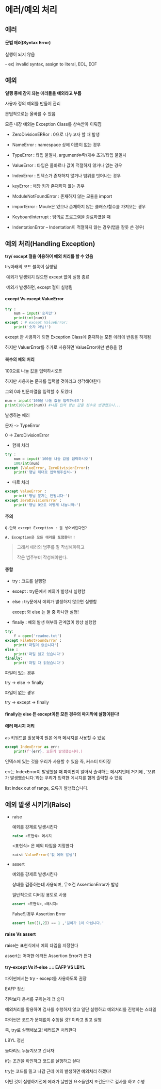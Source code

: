 # 에러/예외 처리



## 에러

#### 문법 에러(Syntax Error) 

실행이 되지 않음

\-    ex) invalid syntax, assign to literal, EOL, EOF



## 예외

**일행 중에 감지 되는 에러들을 예외라고 부름**

사용자 정의 예외를 만들어 관리

문법적으로는 올바를 수 있음

모든 내장 예외는 Exception Class를 상속받아 이뤄짐



- ZeroDivisionERRor : 0으로 나누고자 할 때 발생

  

- NameError : namespace 상에 이름이 없는 경우

  

- TypeError : 타입 불일치, argument누락/개수 초과/타입 불일치

  

- ValueError : 타입은 올바르나 값이 적절하지 않거나 없는 경우

  

- IndexError : 인덱스가 존재하지 않거나 범위를 벗어나는 경우

  

- keyError : 해당 키가 존재하지 않는 경우

  

- ModuleNotFoundError : 존재하지 않는 모듈을 import

  

- importError : Moule은 있으나 존재하지 않는 클래스/함수를 가져오는 경우

  

- KeyboardInterrupt : 임의로 프로그램을 종료하였을 때

  

- IndentationError – Indentation이 적절하지 않는 경우(탭을 잘못 쓴 경우)





## 예외 처리(Handling Exception)

**try/ except 절을 이용하여 예외 처리를 할 수 있음**

try아래의 코드 블록이 실행됨 

​	예외가 발생되지 않으면 except 없이 실행 종료

​	예외가 발생하면, except 절이 실행됨



#### except Vs except ValueError

```python
try : 
	num = input('숫자만')
    print(int(num))
except : # except ValueError:
    print('숫자 아님!')
```

except 만 사용하게 되면 Exception Class에 존재하는 모든 에러에 반응을 하게됨

하지만 ValuerError를 추가로 사용하면 ValueError에만 반응을 함





#### 복수의 예외 처리

100으로 나눌 값을 입력하시오!!!

하지만 사용자는 문자를 입력할 것이라고 생각해야한다

그외 0과 빈문자열을 입력할 수 도있다

```python
num = input('100을 나눌 값을 입력하시오')
print(100/int(num)) #나름 입력 받는 값을 정수로 변경했으나...
```

발생하는 에러

문자 -> TypeError

0 -> ZeroDivisionError

- 함께 처리

```python
try : 
    num = input('100을 나눌 값을 입력하시오')
    100/int(num)
except (ValueError, ZeroDivisionError):
    print('행님 제대로 입력해주십셔~')
```

- 따로 처리

```python
except ValueError :
    print('행님 문자는 안됩니다~')
except ZeroDivisionError : 
    print('행님 0으로 어떻게 나눕니까~')
```



#### 주의

`Q.만약 except Exception : 을 넣어버린다면?`

`A. Exception은 모든 에러를 포함한다!!`

> 그래서 에러의 범주를 잘 작성해야하고
>
> 작은 범주부터 작성해야한다.



#### 종합

- try : 코드를 실행함

- except : try문에서 예외가 발생시 실행함

- else : try문에서 예외가 발생하지 않으면 실행함

  except 와 else 는 둘 중 하나만 실행!

- finally : 예외 발생 여부와 관계없이 항상 실행함

```python
try:
    f = open('readme.txt')
except FileNotFoundError : 
    print('파일이 없습니다')
else :
    print('파일 읽고 있습니다')
finally:
    print('파일 다 읽었습니다')
```

파일이 있는 경우

try -> else -> finally

파일이 없는 경우

try -> except -> finally

#### finally는 else 든 except이든 모든 경우의 마지막에 실행이된다!



#### 에러 메시지 처리

as 키워드를 활용하여 원본 에러 메시지를 사용할 수 있음

```python
except IndexError as err:
    print(f'{err}, 오류가 발생했습니다.)
```

인덱스에 있는 것을 우리가 사용할 수 있음 즉, 커스터 마이징

err는 IndexError이 발생했을 때 파이썬이 알아서 출력하는 메시지인데 거기에 , '오류가 발생했습니다.'라는 우리가 입력한 메시지를 함께 출력할 수 있음

list index out of range, 오류가 발생했습니다.



## 예외 발생 시키기(Raise)



- raise

  예외를 강제로 발생시킨다

  ```python
  raise <표현식> 메시지
  ```

  <표현식> 은 예외 타입을 지정한다

  ```python
  raist ValueError('값 에러 발생')
  ```

  

- assert

  예외를 강제로 발생시킨다

  상태를 검증하는데 사용되며, 무조건 AssertionError가 발생

  일반적으로 디버깅 용도로 사용

  ```python
  assert <표현식>,<메시지>
  ```

  False인경우 Assertion Error

  ```python
  assert len([1,2]) == 1 ,'길이가 1이 아닙니다.'
  ```

  

#### raise Vs assert

raise는 표현식에서 예외 타입을 지정한다

assert는 어떠한 에러든 Assertion Error가 뜬다



#### try-except Vs if-else == EAFP VS LBYL

파이썬에서는 try - except를 사용하도록 권장



EAFP 정신

허락보다 용서를 구하는게 더 쉽다

예외처리를 활용하여 검사를 수행하지 않고 일단 실행하고 예외처리를 진행하는 스타일

파이썬은 코드가 문제없이 수행될 것? 이라고 믿고 실행

즉, try로 실행해보고! 에러뜨면 처리한다



LBYL 정신

돌다리도 두들겨보고 건너자

if는 조건을 확인하고 코드를 실행하고 싶다

try는 코드를 밀고 나감 근데 예외 발생하면 예외처리 하겠다!

어떤 것이 실행하기전에 에러가 날만한 요소들인지 조건문으로 검사를 하고 수행